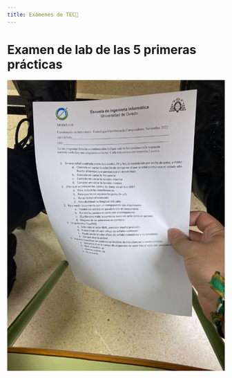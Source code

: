 ```yaml
---
title: Exámenes de TEC🚨
---
```

# Examen de lab de las 5 primeras prácticas

![](img/Pasted%20image%2020230920182637.png)